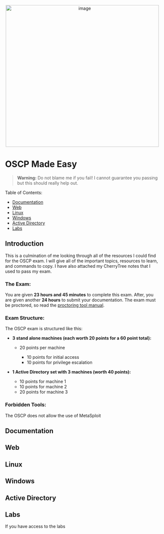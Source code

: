 <div align="center">
  <img width="500" height="461" alt="image" src="https://github.com/user-attachments/assets/ed0b4fdc-56e8-4337-9742-7612cb94a9ef" />
</div>

# OSCP Made Easy

> **Warning:** Do not blame me if you fail! I cannot guarantee you passing but this should really help out.

Table of Contents:

- [Documentation](#documentation)
- [Web](#web)
- [Linux](#linux)
- [Windows](#windows)
- [Active Directory](#active-directory)
- [Labs](#labs)

## Introduction

This is a culmination of me looking through all of the resources I could find for the OSCP exam. I will give all of the important topics, resources to learn, and commands to copy. I have also attached my CherryTree notes that I used to pass my exam.

### The Exam:
  You are given **23 hours and 45 minutes** to complete this exam. After, you are given another **24 hours** to submit your documentation. The exam must be proctored, so read the [proctoring tool manual](https://help.offsec.com/hc/en-us/sections/360008126631-Proctored-Exams).
  
### Exam Structure:
  
  The OSCP exam is structured like this:

  - **3 stand alone machines (each worth 20 points for a 60 point total):**
      - 20 points per machine
        
        - 10 points for initial access
        -  10 points for privilege escalation
        
  - **1 Active Directory set with 3 machines (worth 40 points):**
      - 10 points for machine 1
      - 10 points for machine 2
      - 20 points for machine 3

### Forbidden Tools:
  The OSCP does not allow the use of MetaSploit

## Documentation

## Web

## Linux

## Windows

## Active Directory

## Labs

If you have access to the labs
